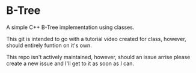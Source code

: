 # B-Tree
A simple C++ B-Tree implementation using classes.

This git is intended to go with a tutorial video created for class, however, should entirely funtion on it's own.

This repo isn't actively maintained, however, should an issue arrise please create a new issue and I'll get to it as soon as I can.
